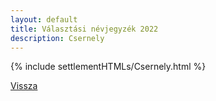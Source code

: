 ```yaml
---
layout: default
title: Választási névjegyzék 2022
description: Csernely
---
```


{% include settlementHTMLs/Csernely.html %}

[Vissza](./)